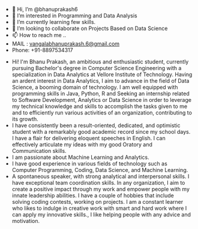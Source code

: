 - 👋 Hi, I’m @bhanuprakash6
- 👀 I’m interested in Programming and Data Analysis  
- 🌱 I’m currently learning few skills.
- 💞️ I’m looking to collaborate on Projects Based on Data Science   
- 📫 How to reach me ..
- MAIL : vangalabhanuprakash.6@gmail.com
- Phone: +91-8897534317

<!---
bhanuprakash6/bhanuprakash6 is a ✨ special ✨ repository because its `README.md` (this file) appears on your GitHub profile.
You can click the Preview link to take a look at your changes.
--->
- Hi! I'm Bhanu Prakash, an ambitious and enthusiastic student, currently pursuing Bachelor's degree in Computer Science Engineering with a specialization in Data Analytics at Vellore Institute of Technology. Having an ardent interest in Data Analytics, I aim to advance in the field of Data Science, a booming domain of technology. I am well equipped with programming skills in Java, Python, R  and Seeking an internship related to Software Development, Analytics or Data Science in order to leverage my technical knowledge and skills to accomplish the tasks given to me and to efficiently run various activities of an organization, contributing to its growth.
- I have consistently been a result-oriented, dedicated, and optimistic student with a remarkably good academic record since my school days. I have a flair for delivering eloquent speeches in English. I can effectively articulate my ideas with my good Oratory and Communication skills. 
- I am passionate about Machine Learning and Analytics. 
- I have good experience in various fields of technology such as Computer Programming, Coding, Data Science, and Machine Learning. 
- A spontaneous speaker, with strong analytical and interpersonal skills. I have exceptional team coordination skills. In any organization, I aim to create a positive impact through my work and empower people with my innate leadership abilities. I have a couple of hobbies that include solving coding contests, working on projects. I am a constant learner who likes to indulge in creative work with smart and hard work where I can apply my innovative skills., I like helping people with any advice and motivation.
